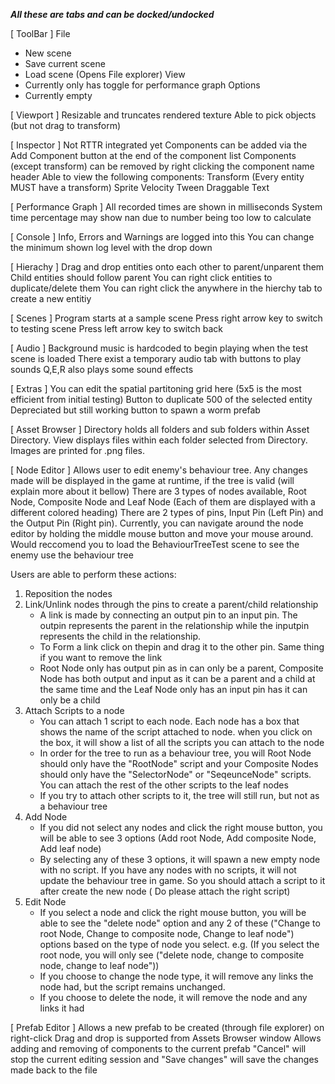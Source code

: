 ***All these are tabs and can be docked/undocked***

[ ToolBar ]
File
  - New scene
  - Save current scene
  - Load scene (Opens File explorer)
View
  - Currently only has toggle for performance graph
Options
  - Currently empty

[ Viewport ]
Resizable and truncates rendered texture
Able to pick objects (but not drag to transform)

[ Inspector ]
Not RTTR integrated yet
Components can be added via the Add Component button at the end of the component list
Components (except transform) can be removed by right clicking the component name header
Able to view the following components:
Transform (Every entity MUST have a transform)
Sprite
Velocity
Tween
Draggable
Text

[ Performance Graph ]
All recorded times are shown in milliseconds
System time percentage may show nan due to number being too low to calculate

[ Console ]
Info, Errors and Warnings are logged into this
You can change the minimum shown log level with the drop down

[ Hierachy ]
Drag and drop entities onto each other to parent/unparent them
Child entities should follow parent
You can right click entities to duplicate/delete them
You can right click the anywhere in the hierchy tab to create a new entitiy

[ Scenes ]
Program starts at a sample scene
Press right arrow key to switch to testing scene
Press left arrow key to switch back

[ Audio ]
Background music is hardcoded to begin playing when the test scene is loaded
There exist a temporary audio tab with buttons to play sounds
Q,E,R also plays some sound effects

[ Extras ]
You can edit the spatial partitoning grid here (5x5 is the most efficient from initial testing)
Button to duplicate 500 of the selected entity
Depreciated but still working button to spawn a worm prefab

[ Asset Browser ]
Directory holds all folders and sub folders within Asset Directory.
View displays files within each folder selected from Directory. Images are printed for .png files.

[ Node Editor ]
Allows user to edit enemy's behaviour tree. Any changes made will be displayed in the game at runtime, if the tree is valid (will explain more about it bellow)
There are 3 types of nodes available, Root Node, Composite Node and Leaf Node (Each of them are displayed with a different colored heading)
There are 2 types of pins, Input Pin (Left Pin) and the Output Pin (Right pin). 
Currently, you can navigate around the node editor by holding the middle mouse button and move your mouse around.
Would reccomend you to load the BehaviourTreeTest scene to see the enemy use the behaviour tree

Users are able to perform these actions:
1. Reposition the nodes
2. Link/Unlink nodes through the pins to create a parent/child relationship
   - A link is made by connecting an output pin to an input pin. The outpin represents the parent in the relationship while the inputpin represents the child in the relationship. 
   - To Form a link click on thepin and drag it to the other pin. Same thing if you want to remove the link
   - Root Node only has output pin as in can only be a parent, Composite Node has both output and input as it can be a parent and a child at the same time and the Leaf Node only has an input pin has it can only be a 
     child
3. Attach Scripts to a node
   - You can attach 1 script to each node. Each node has a box that shows the name of the script attached to node. when you click on the box, it will show a list of all the scripts you can attach to the node
   - In order for the tree to run as a behaviour tree, you will Root Node should only have the "RootNode" script and your Composite Nodes should only have the "SelectorNode" or "SeqeunceNode" scripts. You can attach 
      the rest of the other scripts to the leaf nodes
   - If you try to attach other scripts to it, the tree will still run, but not as a behaviour tree
4. Add Node
   - If you did not select any nodes and click the right mouse button, you will be able to see 3 options (Add root Node, Add composite Node, Add leaf node)
   - By selecting any of these 3 options, it will spawn a new empty node with no script. If you have any nodes with no scripts, it will not update the behaviour tree in game. So you should attach a script to it 
     after create the new node ( Do please attach the right script)
5. Edit Node
   - If you select a node and click the right mouse button, you will be able to see the "delete node" option and any 2 of these ("Change to root Node, Change to composite node, Change to leaf node") options based on 
     the type of node you select. e.g. (If you select the root node, you will only see ("delete node, change to composite node, change to leaf node"))
   - If you choose to change the node type, it will remove any links the node had, but the script remains unchanged.
   - If you choose to delete the node, it will remove the node and any links it had

[ Prefab Editor ]
Allows a new prefab to be created (through file explorer) on right-click
Drag and drop is supported from Assets Browser window
Allows adding and removing of components to the current prefab
"Cancel" will stop the current editing session and "Save changes" will save the changes made back to the file